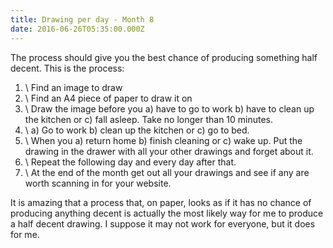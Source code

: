 ```yaml
---
title: Drawing per day - Month 8
date: 2016-06-26T05:35:00.000Z
---
```

The process should give you the best chance of producing something half decent. This is the process:

1. \    Find an image to draw
2. \    Find an A4 piece of paper to draw it on
3. \    Draw the image before you a) have to go to work b) have to clean up the kitchen or c) fall asleep. Take no longer than 10 minutes.
4. \    a) Go to work b) clean up the kitchen or c) go to bed.
5. \    When you a) return home b) finish cleaning or c) wake up. Put the drawing in the drawer with all your other drawings and forget about it.
6. \    Repeat the following day and every day after that.
7. \    At the end of the month get out all your drawings and see if any are worth scanning in for your website.

It is amazing that a process that, on paper, looks as if it has no chance of producing anything decent is actually the most likely way for me to produce a half decent drawing. I suppose it may not work for everyone, but it does for me.
